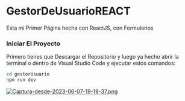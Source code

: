 <h1>
  GestorDeUsuarioREACT
</h1>
<p>
  Esta mi Primer Página hecha con ReactJS, con Formularios 
</p>

<h3>Iniciar El Proyecto</h3>
<p>
  Primero tienes que Descargar el Repositorio y luego ya hecho abrir la terminal o dentro de Visual Studio Code y ejecutar estos comandos:
</p>

```sh
cd gestorUsuario
npm run dev
```
[![Captura-desde-2023-06-07-19-19-37.png](https://i.postimg.cc/5NSc6pKz/Captura-desde-2023-06-07-19-19-37.png)](https://postimg.cc/0bjX4Gs5)
